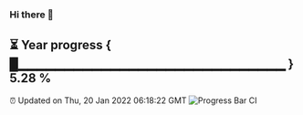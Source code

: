 ### Hi there 👋
⏳ Year progress { █▁▁▁▁▁▁▁▁▁▁▁▁▁▁▁▁▁▁▁▁▁▁▁▁▁▁▁▁▁ } 5.28 %
---
⏰ Updated on Thu, 20 Jan 2022 06:18:22 GMT
![Progress Bar CI](https://github.com/liununu/liununu/workflows/Progress%20Bar%20CI/badge.svg)
